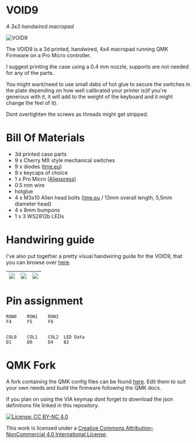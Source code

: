 # VOID9
*A 3x3 handwired macropad*

![VOID9](https://i.imgur.com/Db82OaX.jpg)

The VOID9 is a 3d printed, handwired, 4x4 macropad running QMK Firmware on a Pro Micro controller.

I suggest printing the case using a 0.4 mm nozzle, supports are not needed for any of the parts.

You might want/need to use small dabs of hot glue to secure the switches in the plate depending on how well calibrated your printer is(if you're generous with it, it will add to the weight of the keyboard and it might change the feel of it).

Dont overtighten the screws as threads might get stripped.

# Bill Of Materials

* 3d printed case parts
* 9 x Cherry MX style mechanical switches
* 9 x diodes ([tme.eu](https://www.tme.eu/ro/en/details/1n4148-dio/tht-universal-diodes/diotec-semiconductor/1n4148/))
* 9 x keycaps of choice
* 1 x Pro Micro ([Aliexpress](https://www.aliexpress.com/item/32902569443.html))
* 0.5 mm wire
* hotglue
* 4 x M3x10 Allen head bolts ([tme.eu](https://www.tme.eu/ro/en/details/m3x10_d912-a2/bolts/kraftberg/) / 13mm overall length, 5,5mm diameter head)
* 4 x 8mm bumpons
* 1 x 3 WS2812b LEDs 
# Handwiring guide

I've also put together a pretty visual handwiring guide for the VOID9, that you can browse over [here](https://victorlucachi.ro/journal/void9-wiring-guide/).

| ![](https://i.imgur.com/MHTt02w.jpg) 	| ![](https://i.imgur.com/TzdhlCM.jpg) 	| ![](https://i.imgur.com/vTpQaXI.jpg) 	|
|---------------------------------------	|---------------------------------------	|---------------------------------------	|

# Pin assignment

    ROW0    ROW1    ROW2
    F4      F5      F6
    
    
    COL0    COL1    COL2  LED Data
    D1      D0      D4    B2

# QMK Fork

A fork containing the QMK config files can be found [here](https://github.com/victorlucachi/qmk_firmware/tree/master/keyboards/handwired/void9). Edit them to suit your own needs and build the firmware following the QMK docs.

If you plan on using the VIA keymap dont forget to download the json definitions file linked in this repository.

[![License: CC BY-NC 4.0](https://img.shields.io/badge/License-CC%20BY--NC%204.0-lightgrey.svg)](https://creativecommons.org/licenses/by-nc/4.0/)

This work is licensed under a [Creative Commons Attribution-NonCommercial 4.0 International License](https://creativecommons.org/licenses/by-nc/4.0/).
